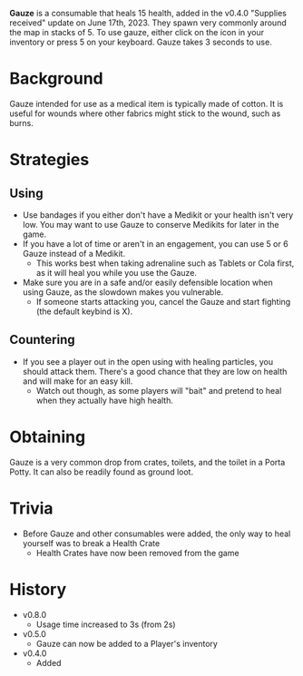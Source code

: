 **Gauze** is a consumable that heals 15 health, added in the v0.4.0 "Supplies received" update on June 17th, 2023. They spawn very commonly around the map in stacks of 5. To use gauze, either click on the icon in your inventory or press 5 on your keyboard. Gauze takes 3 seconds to use.

# Background

Gauze intended for use as a medical item is typically made of cotton. It is useful for wounds where other fabrics might stick to the wound, such as burns.

# Strategies

## Using

- Use bandages if you either don't have a Medikit or your health isn't very low. You may want to use Gauze to conserve Medikits for later in the game.
- If you have a lot of time or aren't in an engagement, you can use 5 or 6 Gauze instead of a Medikit.
  - This works best when taking adrenaline such as Tablets or Cola first, as it will heal you while you use the Gauze.
- Make sure you are in a safe and/or easily defensible location when using Gauze, as the slowdown makes you vulnerable.
  - If someone starts attacking you, cancel the Gauze and start fighting (the default keybind is X).

## Countering

- If you see a player out in the open using with healing particles, you should attack them. There's a good chance that they are low on health and will make for an easy kill.
  - Watch out though, as some players will "bait" and pretend to heal when they actually have high health.

# Obtaining

Gauze is a very common drop from crates, toilets, and the toilet in a Porta Potty. It can also be readily found as ground loot.

# Trivia

- Before Gauze and other consumables were added, the only way to heal yourself was to break a Health Crate
  - Health Crates have now been removed from the game

# History

- v0.8.0
  - Usage time increased to 3s (from 2s)
- v0.5.0
  - Gauze can now be added to a Player's inventory
- v0.4.0
  - Added
